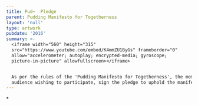 ```yaml
---
title: Pud~  Pledge
parent: Pudding Manifesto for Togetherness
layout: 'null'
type: artwork
pubdate: '2016'
summary: >-
  <iframe width="560" height="315"
  src="https://www.youtube.com/embed/K4mmZU1ByGs" frameborder="0"
  allow="accelerometer; autoplay; encrypted-media; gyroscope;
  picture-in-picture" allowfullscreen></iframe>


  As per the rules of the 'Pudding Manifesto for Togetherness', the members of
  audience wishing to participate, sign the pledge to uphold the manifesto.
---
```

\*
